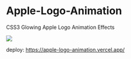 # Apple-Logo-Animation
CSS3 Glowing Apple Logo Animation Effects 

<img src='fondo.gif'>

deploy: https://apple-logo-animation.vercel.app/
